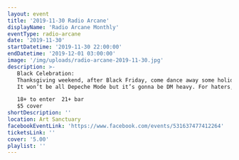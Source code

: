 ```yaml
---
layout: event
title: '2019-11-30 Radio Arcane'
displayName: 'Radio Arcane Monthly'
eventType: radio-arcane
date: '2019-11-30'
startDatetime: '2019-11-30 22:00:00'
endDatetime: '2019-12-01 03:00:00'
image: '/img/uploads/radio-arcane-2019-11-30.jpg'
description: >-
   Black Celebration:
   Thanksgiving weekend, after Black Friday, come dance away some holiday stress at Black Celebration on Saturday.
   It won’t be all Depeche Mode but it’s gonna be DM heavy. For haters, we’ll have some more variety but for those that love a good Martin Gore breakdown on the dance floor, there should be plenty for you to indulge yourself.

   18+ to enter  21+ bar
   $5 cover
shortDescription: ''
location: Art Sanctuary
facebookEventLink: 'https://www.facebook.com/events/531637477412264'
ticketsLink: ''
cover: '5.00'
playlist: ''
---
```

